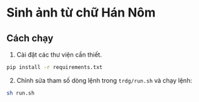 # Sinh ảnh từ chữ Hán Nôm
## Cách chạy
1. Cài đặt các thư viện cần thiết.
```sh
pip install -r requirements.txt
```
2. Chỉnh sửa tham số dòng lệnh trong `trdg/run.sh` và chạy lệnh:
```sh
sh run.sh
```